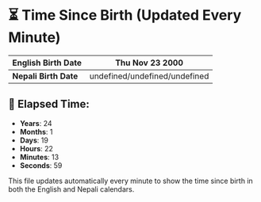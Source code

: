 # ⏳ Time Since Birth (Updated Every Minute)

| **English Birth Date** | Thu Nov 23 2000 |
|------------------------|-------------------------------------|
| **Nepali Birth Date**  | undefined/undefined/undefined                  |

## 📅 Elapsed Time:

- **Years**: 24
- **Months**: 1
- **Days**: 19
- **Hours**: 22
- **Minutes**: 13
- **Seconds**: 59

This file updates automatically every minute to show the time since birth in both the English and Nepali calendars.